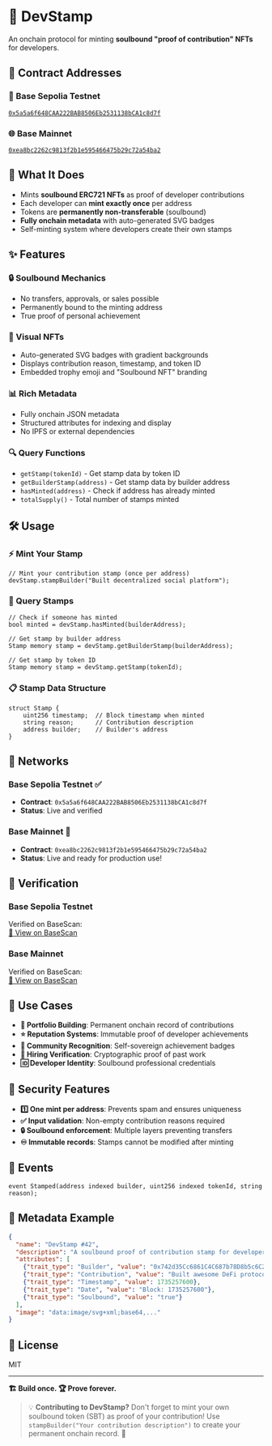 # 🧷 DevStamp

An onchain protocol for minting **soulbound "proof of contribution" NFTs** for developers.

## 📜 Contract Addresses

### 🧪 Base Sepolia Testnet
[`0x5a5a6f648CAA222BAB8506Eb2531138bCA1c8d7f`](https://sepolia.basescan.org/address/0x5a5a6f648CAA222BAB8506Eb2531138bCA1c8d7f)

### 🌐 Base Mainnet
[`0xea8bc2262c9813f2b1e595466475b29c72a54ba2`](https://basescan.org/address/0xea8bc2262c9813f2b1e595466475b29c72a54ba2)

## 🚀 What It Does

- Mints **soulbound ERC721 NFTs** as proof of developer contributions
- Each developer can **mint exactly once** per address
- Tokens are **permanently non-transferable** (soulbound)
- **Fully onchain metadata** with auto-generated SVG badges
- Self-minting system where developers create their own stamps

## ✨ Features

### 🔒 Soulbound Mechanics
- No transfers, approvals, or sales possible
- Permanently bound to the minting address
- True proof of personal achievement

### 🎨 Visual NFTs
- Auto-generated SVG badges with gradient backgrounds
- Displays contribution reason, timestamp, and token ID
- Embedded trophy emoji and "Soulbound NFT" branding

### 📊 Rich Metadata
- Fully onchain JSON metadata
- Structured attributes for indexing and display
- No IPFS or external dependencies

### 🔍 Query Functions
- `getStamp(tokenId)` - Get stamp data by token ID
- `getBuilderStamp(address)` - Get stamp data by builder address
- `hasMinted(address)` - Check if address has already minted
- `totalSupply()` - Total number of stamps minted

## 🛠️ Usage

### ⚡ Mint Your Stamp
```solidity
// Mint your contribution stamp (once per address)
devStamp.stampBuilder("Built decentralized social platform");
```

### 📝 Query Stamps
```solidity
// Check if someone has minted
bool minted = devStamp.hasMinted(builderAddress);

// Get stamp by builder address
Stamp memory stamp = devStamp.getBuilderStamp(builderAddress);

// Get stamp by token ID
Stamp memory stamp = devStamp.getStamp(tokenId);
```

### 📋 Stamp Data Structure
```solidity
struct Stamp {
    uint256 timestamp;  // Block timestamp when minted
    string reason;      // Contribution description
    address builder;    // Builder's address
}
```

## 🧪 Networks

### Base Sepolia Testnet ✅
- **Contract**: `0x5a5a6f648CAA222BAB8506Eb2531138bCA1c8d7f`
- **Status**: Live and verified

### Base Mainnet 🎉
- **Contract**: `0xea8bc2262c9813f2b1e595466475b29c72a54ba2`
- **Status**: Live and ready for production use!

## 🔗 Verification

### Base Sepolia Testnet
Verified on BaseScan:  
[🔎 View on BaseScan](https://sepolia.basescan.org/address/0x5a5a6f648CAA222BAB8506Eb2531138bCA1c8d7f)

### Base Mainnet
Verified on BaseScan:  
[🔎 View on BaseScan](https://basescan.org/address/0xea8bc2262c9813f2b1e595466475b29c72a54ba2)

## 🎯 Use Cases

- **📁 Portfolio Building**: Permanent onchain record of contributions
- **⭐ Reputation Systems**: Immutable proof of developer achievements  
- **👥 Community Recognition**: Self-sovereign achievement badges
- **🤝 Hiring Verification**: Cryptographic proof of past work
- **🆔 Developer Identity**: Soulbound professional credentials

## 🔐 Security Features

- **1️⃣ One mint per address**: Prevents spam and ensures uniqueness
- **✅ Input validation**: Non-empty contribution reasons required
- **🔒 Soulbound enforcement**: Multiple layers preventing transfers
- **♾️ Immutable records**: Stamps cannot be modified after minting

## 📢 Events

```solidity
event Stamped(address indexed builder, uint256 indexed tokenId, string reason);
```

## 🎨 Metadata Example

```json
{
  "name": "DevStamp #42",
  "description": "A soulbound proof of contribution stamp for developers",
  "attributes": [
    {"trait_type": "Builder", "value": "0x742d35Cc6861C4C687b78D8b5c6C2E2b2C2D2D2D"},
    {"trait_type": "Contribution", "value": "Built awesome DeFi protocol"},
    {"trait_type": "Timestamp", "value": 1735257600},
    {"trait_type": "Date", "value": "Block: 1735257600"},
    {"trait_type": "Soulbound", "value": "true"}
  ],
  "image": "data:image/svg+xml;base64,..."
}
```

## 📄 License

MIT

---

**🏗️ Build once. 🏆 Prove forever.**

> 💡 **Contributing to DevStamp?** Don't forget to mint your own soulbound token (SBT) as proof of your contribution! Use `stampBuilder("Your contribution description")` to create your permanent onchain record. 🎯